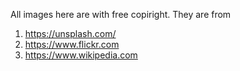 All images here are with free copiright. They are from
1. https://unsplash.com/
2. https://www.flickr.com
3. https://www.wikipedia.com